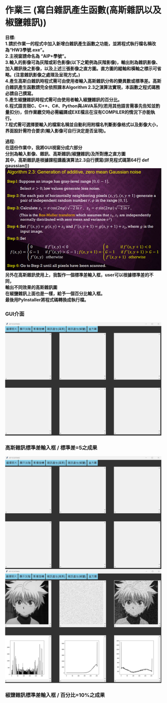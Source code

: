 # 作業三 (寫白雜訊產生函數(高斯雜訊以及椒鹽雜訊))
**目標:**  
**1.請於作業一的程式中加入新增白雜訊產生函數之功能，並將程式執行檔名稱改為“HW3學號.exe”。  
2.主視窗請命名為 “AIP+學號”。  
3.輸入的影像可為灰階或彩色影像(以下之範例為灰階影像)，輸出則為雜訊影像、加入雜訊後之影像，以及上述三張影像之直方圖。直方圖的縱軸和橫軸之標示可省略。(注意雜訊影像之處理及呈現方式。)  
4.產生高斯白雜訊時程式需可由使用者輸入高斯雜訊分佈的變異數或標準差。高斯白雜訊產生函數請完全依照課本Algorithm 2.3之演算法實現，本函數之程式碼務必請自己撰寫。  
5.產生椒鹽雜訊時程式需可由使用者輸入椒鹽雜訊的百分比。  
6.程式語言限C、C++、C#、Python與JAVA系列(若用其他語言需事先告知並酌量扣分)，但作業繳交時必需編譯成EXE檔且在沒有COMPILER的情況下亦能執行。  
7.程式需可選擇要輸入的檔案名稱並自動利用附檔名判斷影像格式以及影像大小，界面設計需符合要求(輸入影像可自行決定是否呈現)。**    

**過程:**    
**在這份作業中，我將GUI視窗分成六部分  
分別為輸入影像、雜訊、高斯雜訊(椒鹽雜訊)及所對應之直方圖  
其中，高斯雜訊是根據課程講義演算法2.3自行撰寫(詳見程式碼第64行 def gaussian())
![alt text](image.png)  
另外在高斯雜訊使用上，我製作一個標準差輸入框，user可以根據標準差的不同，  
輸出不同效果的高斯雜訊圖   
在椒鹽雜訊上面也是一樣，給予一個百分比輸入框。  
最後用PyInstaller將程式碼轉換成執行檔。**    

### GUI介面
![image](https://github.com/ttcheng26/MyAIP/blob/main/HW3/image/GUI.jpg)

### 高斯雜訊標準差輸入框 / 標準差=5之成果
![input](https://github.com/ttcheng26/MyAIP/blob/main/HW3/image/GUI.jpg)![output](https://github.com/ttcheng26/MyAIP/blob/main/HW3/image/output_std5_Gaussian_noise.jpg)
### 椒鹽雜訊標準差輸入框 / 百分比=10%之成果